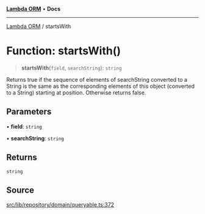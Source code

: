 [**Lambda ORM**](../README.md) • **Docs**

***

[Lambda ORM](../README.md) / startsWith

# Function: startsWith()

> **startsWith**(`field`, `searchString`): `string`

Returns true if the sequence of elements of searchString converted to a String is the
same as the corresponding elements of this object (converted to a String) starting at
position. Otherwise returns false.

## Parameters

• **field**: `string`

• **searchString**: `string`

## Returns

`string`

## Source

[src/lib/repository/domain/queryable.ts:372](https://github.com/lambda-orm/lambdaorm-base/blob/f5bdfd5d7ef4bf9d8223ee81080c8ed65a6bb693/src/lib/repository/domain/queryable.ts#L372)
